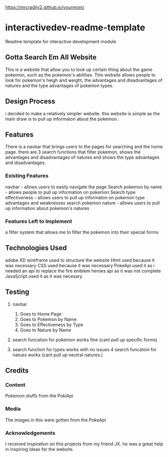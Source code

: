 https://mrcradily2.github.io/yourmom/

# interactivedev-readme-template
Readme template for interactive development module

## Gotta Search Em All Website

This is a website that allow you to look up certain thing about the game pokemon, such as the pokemon's abilities. This website allows people to look for pokemon's heigh and weight, the advantages and disadvantages of natures and the type advantages of pokemon types.

## Design Process

i decided to make a relatively simpler website. this website is simple as the main draw is to pull up informaton about the pokemon. 

## Features

There is a navbar that brings users to the pages for searching and the home page.
there are 3 search functions that filter pokemon, shows the advantages and disadvantages of natures and shows the type advantages and disadvantages.
### Existing Features
navbar - allows users to easily navigate the page
Search pokemon by name - allows people to pull up information on pokemon
Search type effectiveness - allows users to pull up informaton on pokemon type advantages and weaknesses
search pokemon nature - allows users to pull up information about pokemon's natures

### Features Left to Implement

a filter system that allows me to filter the pokemon into their special forms

## Technologies Used
adobe XD wireframe
used to structure the website
Html 
used because it was necessary
CSS
used because it was necessary
PokeApi
used it as i needed an api to replace the fire emblem heroes api as it was not complete
JavaScript
used it as it was necesary

## Testing
1. navbar
    1. Goes to Home Page
    2. Goes to Pokemon by Name
    3. Goes to Effectiveness by Type
    4. Goes to Nature by Name 

2. search funcation for pokemon works fine (cant pull up specific forms)
3. search function for types works with no issues
4 search funcatoin for natues works (cant pull up neutral natures.)

## Credits

### Content
Pokemon stuffs from the PokiApi 

### Media
The images in this were gotten from the PokeApi

### Acknowledgements

I received inspiration on this projects from my friend JX. he was a great help in inspiring ideas for the website. 
